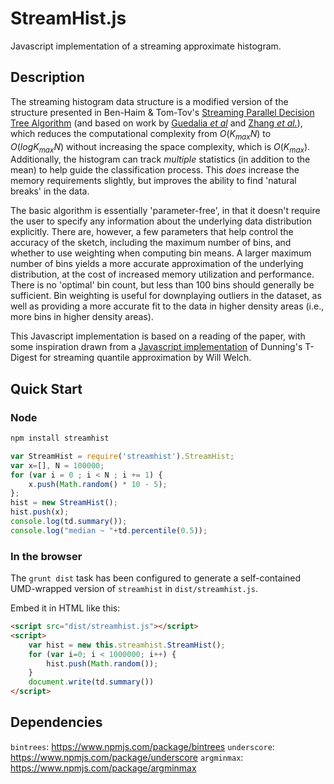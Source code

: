 # StreamHist.js

Javascript implementation of a streaming approximate histogram.

## Description

The streaming histogram data structure is a modified version of the
structure presented in Ben-Haim & Tom-Tov's [Streaming Parallel Decision Tree
Algorithm](http://jmlr.org/papers/volume11/ben-haim10a/ben-haim10a.pdf) (and
based on work by
[Guedalia *et al*](http://www.cs.huji.ac.il/~werman/Papers/guedalia_etal99.pdf)
and [Zhang *et al.*](http://dl.acm.org/citation.cfm?id=1044332)), which reduces
the computational complexity from $O(K_{max}N)$ to $O(log{K_{max}}N)$ without
increasing the space complexity, which is $O(K_{max})$. Additionally, the
histogram can track _multiple_ statistics (in addition to the mean) to help
guide the classification process. This _does_ increase the memory requirements
slightly, but improves the ability to find 'natural breaks' in the data.

The basic algorithm is essentially 'parameter-free', in that it doesn't
require the user to specify any information about the underlying data
distribution explicitly. There are, however, a few parameters that help
control the accuracy of the sketch, including the maximum number of bins,
and whether to use weighting when computing bin means. A larger maximum
number of bins yields a more accurate approximation of the underlying
distribution, at the cost of increased memory utilization and performance.
There is no 'optimal' bin count, but less than 100 bins should generally be
sufficient. Bin weighting is useful for downplaying outliers in the dataset,
as well as providing a more accurate fit to the data in higher density areas
(i.e., more bins in higher density areas).

This Javascript implementation is based on a reading of the paper, with some
inspiration drawn from a
[Javascript implementation](https://github.com/welch/tdigest) of Dunning's
T-Digest for streaming quantile approximation by Will Welch.

## Quick Start

### Node

```bash
npm install streamhist
```

```javascript
var StreamHist = require('streamhist').StreamHist;
var x=[], N = 100000;
for (var i = 0 ; i < N ; i += 1) {
    x.push(Math.random() * 10 - 5);
};
hist = new StreamHist();
hist.push(x);
console.log(td.summary());
console.log("median ~ "+td.percentile(0.5));
```

### In the browser

The `grunt dist` task has been configured to generate a self-contained
UMD-wrapped version of `streamhist` in `dist/streamhist.js`.

Embed it in HTML like this:

```html
<script src="dist/streamhist.js"></script>
<script>
    var hist = new this.streamhist.StreamHist();
    for (var i=0; i < 1000000; i++) {
        hist.push(Math.random());
    }
    document.write(td.summary())
</script>
```

## Dependencies

`bintrees`: https://www.npmjs.com/package/bintrees
`underscore`: https://www.npmjs.com/package/underscore
`argminmax`: https://www.npmjs.com/package/argminmax
